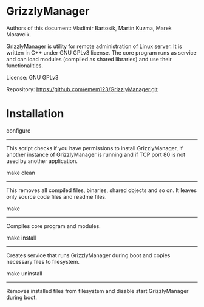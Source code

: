 GrizzlyManager
============

Authors of this document: Vladimir Bartosik, Martin Kuzma, Marek Moravcik.

GrizzlyManager is utility for remote administration of Linux server.
It is written in C++ under GNU GPLv3 license. The core program runs as
service and can load modules (compiled as shared libraries) and use their functionalities.

License: GNU GPLv3

Repository: https://github.com/emem123/GrizzlyManager.git


Installation
===========

configure
***

This script checks if you have permissions to install GrizzlyManager,
if another instance of GrizzlyManager is running and if TCP port 80
is not used by another application.

make clean
***

This removes all compiled files, binaries, shared objects and so on.
It leaves only source code files and readme files.

make
****

Compiles core program and modules.

make install
***********

Creates service that runs GrizzlyManager during boot and copies necessary
files to filesystem.

make uninstall
*************

Removes installed files from filesystem and disable start GrizzlyManager
during boot.
